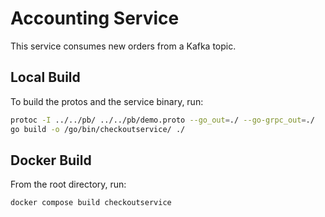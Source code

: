 # Accounting Service

This service consumes new orders from a Kafka topic.

## Local Build

To build the protos and the service binary, run:

```sh
protoc -I ../../pb/ ../../pb/demo.proto --go_out=./ --go-grpc_out=./
go build -o /go/bin/checkoutservice/ ./
```

## Docker Build

From the root directory, run:

```sh
docker compose build checkoutservice
```
